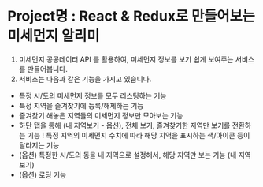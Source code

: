 # Project명 : React & Redux로 만들어보는 미세먼지 알리미

1. 미세먼지 공공데이터 API 를 활용하여, 미세먼지 정보를 보기 쉽게 보여주는 서비스를 만들어봅니다.
2. 서비스는 다음과 같은 기능을 가지고 있습니다.
  *  특정 시/도의 미세먼지 정보를 모두 리스팅하는 기능
  *  특정 지역을 즐겨찾기에 등록/해제하는 기능
  *  즐겨찾기 해놓은 지역들의 미세먼지 정보만 모아보는 기능
  *  하단 탭을 통해 (내 지역보기 - 옵션), 전체 보기, 즐겨찾기한 지역만 보기를 전환하는 기능 ! 특정 지역의 미세먼지 수치에 따라 해당 지역을 표시하는 색/아이콘 등이 달라지는 기능
  *  (옵션) 특정한 시/도의 동을 내 지역으로 설정해서, 해당 지역만 보는 기능 (내 지역보기)
  *  (옵션) 로딩 기능
